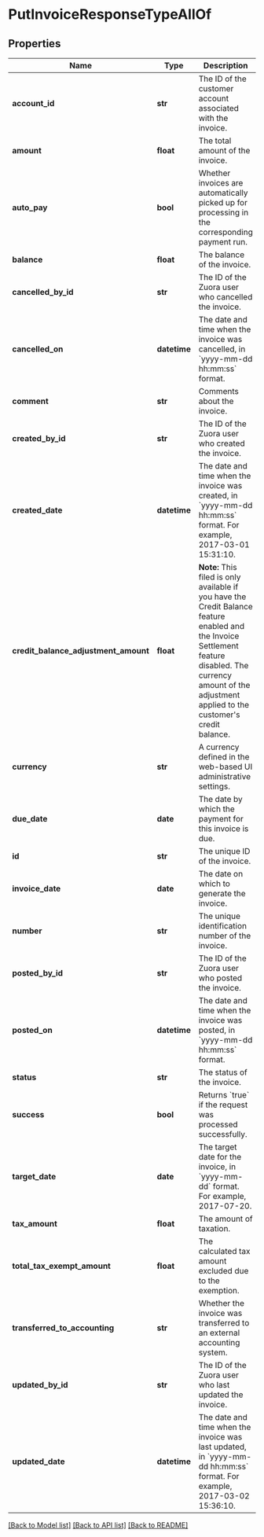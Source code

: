 # PutInvoiceResponseTypeAllOf

## Properties
Name | Type | Description | Notes
------------ | ------------- | ------------- | -------------
**account_id** | **str** | The ID of the customer account associated with the invoice.  | [optional] 
**amount** | **float** | The total amount of the invoice.  | [optional] 
**auto_pay** | **bool** | Whether invoices are automatically picked up for processing in the corresponding payment run.   | [optional] 
**balance** | **float** | The balance of the invoice.  | [optional] 
**cancelled_by_id** | **str** | The ID of the Zuora user who cancelled the invoice.  | [optional] 
**cancelled_on** | **datetime** | The date and time when the invoice was cancelled, in &#x60;yyyy-mm-dd hh:mm:ss&#x60; format.  | [optional] 
**comment** | **str** | Comments about the invoice.   | [optional] 
**created_by_id** | **str** | The ID of the Zuora user who created the invoice.  | [optional] 
**created_date** | **datetime** | The date and time when the invoice was created, in &#x60;yyyy-mm-dd hh:mm:ss&#x60; format. For example, 2017-03-01 15:31:10.  | [optional] 
**credit_balance_adjustment_amount** | **float** | **Note:** This filed is only available if you have the Credit Balance feature enabled and the Invoice Settlement feature disabled.  The currency amount of the adjustment applied to the customer&#39;s credit balance.  | [optional] 
**currency** | **str** | A currency defined in the web-based UI administrative settings.  | [optional] 
**due_date** | **date** | The date by which the payment for this invoice is due.   | [optional] 
**id** | **str** | The unique ID of the invoice.  | [optional] 
**invoice_date** | **date** | The date on which to generate the invoice.  | [optional] 
**number** | **str** | The unique identification number of the invoice.  | [optional] 
**posted_by_id** | **str** | The ID of the Zuora user who posted the invoice.  | [optional] 
**posted_on** | **datetime** | The date and time when the invoice was posted, in &#x60;yyyy-mm-dd hh:mm:ss&#x60; format.   | [optional] 
**status** | **str** | The status of the invoice.  | [optional] 
**success** | **bool** | Returns &#x60;true&#x60; if the request was processed successfully.  | [optional] 
**target_date** | **date** | The target date for the invoice, in &#x60;yyyy-mm-dd&#x60; format. For example, 2017-07-20.   | [optional] 
**tax_amount** | **float** | The amount of taxation.  | [optional] 
**total_tax_exempt_amount** | **float** | The calculated tax amount excluded due to the exemption.  | [optional] 
**transferred_to_accounting** | **str** | Whether the invoice was transferred to an external accounting system.  | [optional] 
**updated_by_id** | **str** | The ID of the Zuora user who last updated the invoice.  | [optional] 
**updated_date** | **datetime** | The date and time when the invoice was last updated, in &#x60;yyyy-mm-dd hh:mm:ss&#x60; format. For example, 2017-03-02 15:36:10.  | [optional] 

[[Back to Model list]](../README.md#documentation-for-models) [[Back to API list]](../README.md#documentation-for-api-endpoints) [[Back to README]](../README.md)


